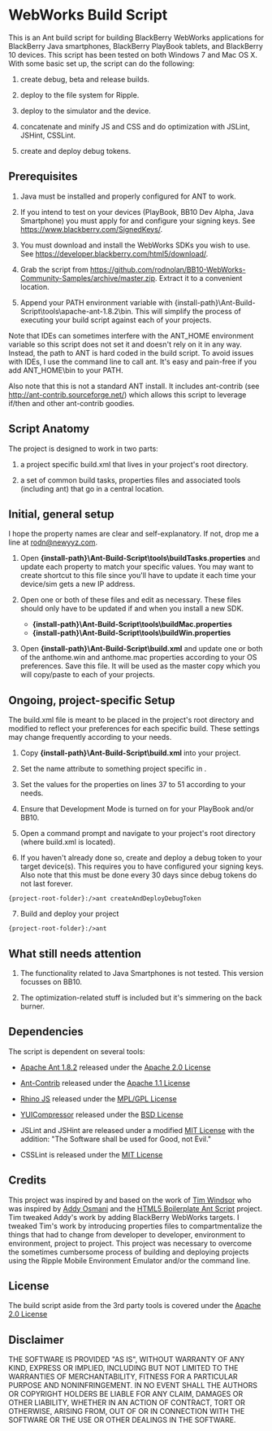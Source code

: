 WebWorks Build Script
=====================

This is an Ant build script for building BlackBerry WebWorks applications for BlackBerry Java smartphones, BlackBerry PlayBook tablets, and BlackBerry 10 devices. This script has been tested on both Windows 7 and Mac OS X. With some basic set up, the script can do the following:

1. create debug, beta and release builds.

2. deploy to the file system for Ripple.

3. deploy to the simulator and the device.

3. concatenate and minify JS and CSS and do optimization with JSLint, JSHint, CSSLint.

4. create and deploy debug tokens.


## Prerequisites

1. Java must be installed and properly configured for ANT to work.

2. If you intend to test on your devices (PlayBook, BB10 Dev Alpha, Java Smartphone) you must apply for and configure your signing keys. See https://www.blackberry.com/SignedKeys/.

3. You must download and install the WebWorks SDKs you wish to use. See https://developer.blackberry.com/html5/download/.

4. Grab the script from https://github.com/rodnolan/BB10-WebWorks-Community-Samples/archive/master.zip. Extract it to a convenient location.

5. Append your PATH environment variable with {install-path}\Ant-Build-Script\tools\apache-ant-1.8.2\bin. This will simplify the process of executing your build script against each of your projects. 

Note that IDEs can sometimes interfere with the ANT_HOME environment variable so this script does not set it and doesn't rely on it in any way. Instead, the path to ANT is hard coded in the build script. To avoid issues with IDEs, I use the command line to call ant. It's easy and pain-free if you add ANT_HOME\bin to your PATH. 

Also note that this is not a standard ANT install. It includes ant-contrib (see http://ant-contrib.sourceforge.net/) which allows this script to  leverage if/then and other ant-contrib goodies.


## Script Anatomy

The project is designed to work in two parts: 

1. a project specific build.xml that lives in your project's root directory.

2. a set of common build tasks, properties files and associated tools (including ant) that go in a central location.


## Initial, general setup

I hope the property names are clear and self-explanatory. If not, drop me a line at rodn@newyyz.com.

1. Open __{install-path}\Ant-Build-Script\tools\buildTasks.properties__ and update each property to match your specific values. You may want to create shortcut to this file since you'll have to update it each time your device/sim gets a new IP address. 

2. Open one or both of these files and edit as necessary. These files should only have to be updated if and when you install a new SDK.
	 * __{install-path}\Ant-Build-Script\tools\buildMac.properties__
	 * __{install-path}\Ant-Build-Script\tools\buildWin.properties__

3. Open __{install-path}\Ant-Build-Script\build.xml__ and update one or both of the anthome.win and anthome.mac properties according to your OS preferences. Save this file. It will be used as the master copy which you will copy/paste to each of your projects.


## Ongoing, project-specific Setup

The build.xml file is meant to be placed in the project's root directory and modified to reflect your preferences for each specific build. These settings may change frequently according to your needs.

1. Copy __{install-path}\Ant-Build-Script\build.xml__ into your project.

2. Set the name attribute to something project specific in <project default="build" basedir="." name="projectName">.

3. Set the values for the properties on lines 37 to 51 according to your needs.

4. Ensure that Development Mode is turned on for your PlayBook and/or BB10.

5. Open a command prompt and navigate to your project's root directory (where build.xml is located).

6. If you haven't already done so, create and deploy a debug token to your target device(s). This requires you to have configured your signing keys. Also note that this must be done every 30 days since debug tokens do not last forever.

```{project-root-folder}:/>ant createAndDeployDebugToken```

7. Build and deploy your project

```{project-root-folder}:/>ant``` 


## What still needs attention

1. The functionality related to Java Smartphones is not tested. This version focusses on BB10.

2. The optimization-related stuff is included but it's simmering on the back burner. 


## Dependencies

The script is dependent on several tools:

- [Apache Ant 1.8.2](http://ant.apache.org/) released under the [Apache 2.0 License](http://www.apache.org/licenses/LICENSE-2.0.html)

- [Ant-Contrib](http://ant-contrib.sourceforge.net/) released under the [Apache 1.1 License](http://ant-contrib.sourceforge.net/tasks/LICENSE.txt)

- [Rhino JS](http://www.mozilla.org/rhino/) released under the [MPL/GPL License](https://developer.mozilla.org/en/Rhino_License)

- [YUICompressor](http://developer.yahoo.com/yui/compressor/) released under the [BSD License](http://yuilibrary.com/license/)

- JSLint and JSHint are released under a modified [MIT License](http://www.opensource.org/licenses/MIT) with the addition: "The Software shall be used for Good, not Evil."

- CSSLint is released under the [MIT License](http://www.opensource.org/licenses/MIT)

## Credits

This project was inspired by and based on the work of [Tim Windsor](https://github.com/timwindsor) who was inspired by [Addy Osmani](http://addyosmani.com/blog/client-side-build-process/) and the [HTML5 Boilerplate Ant Script](https://github.com/h5bp/ant-build-script) project. Tim tweaked Addy's work by adding BlackBerry WebWorks targets. I tweaked Tim's work by introducing properties files to compartmentalize the things that had to change from developer to developer, environment to environment, project to project. This project was necessary to overcome the sometimes cumbersome process of building and deploying projects using the Ripple Mobile Environment Emulator and/or the command line. 

## License

The build script aside from the 3rd party tools is covered under the [Apache 2.0 License](http://www.apache.org/licenses/LICENSE-2.0.html)

## Disclaimer

THE SOFTWARE IS PROVIDED "AS IS", WITHOUT WARRANTY OF ANY KIND, EXPRESS OR IMPLIED, INCLUDING BUT NOT LIMITED TO THE WARRANTIES OF MERCHANTABILITY, FITNESS FOR A PARTICULAR PURPOSE AND NONINFRINGEMENT. IN NO EVENT SHALL THE AUTHORS OR COPYRIGHT HOLDERS BE LIABLE FOR ANY CLAIM, DAMAGES OR OTHER LIABILITY, WHETHER IN AN ACTION OF CONTRACT, TORT OR OTHERWISE, ARISING FROM, OUT OF OR IN CONNECTION WITH THE SOFTWARE OR THE USE OR OTHER DEALINGS IN THE SOFTWARE.
